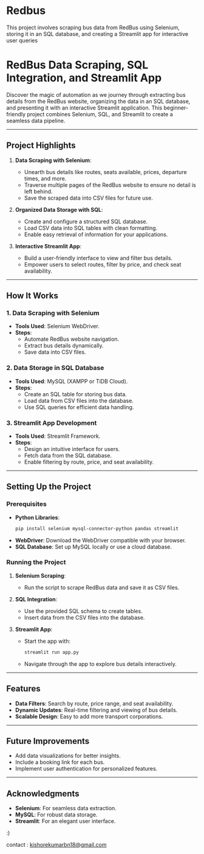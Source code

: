 # Redbus
This project involves scraping bus data from RedBus using Selenium, storing it in an SQL database, and creating a Streamlit app for interactive user queries
# RedBus Data Scraping, SQL Integration, and Streamlit App

Discover the magic of automation as we journey through extracting bus details from the RedBus website, organizing the data in an SQL database, and presenting it with an interactive Streamlit application. This beginner-friendly project combines Selenium, SQL, and Streamlit to create a seamless data pipeline.

---

## Project Highlights

1. **Data Scraping with Selenium**:
   - Unearth bus details like routes, seats available, prices, departure times, and more.
   - Traverse multiple pages of the RedBus website to ensure no detail is left behind.
   - Save the scraped data into CSV files for future use.

2. **Organized Data Storage with SQL**:
   - Create and configure a structured SQL database.
   - Load CSV data into SQL tables with clean formatting.
   - Enable easy retrieval of information for your applications.

3. **Interactive Streamlit App**:
   - Build a user-friendly interface to view and filter bus details.
   - Empower users to select routes, filter by price, and check seat availability.

---

## How It Works

### 1. Data Scraping with Selenium
- **Tools Used**: Selenium WebDriver.
- **Steps**:
  - Automate RedBus website navigation.
  - Extract bus details dynamically.
  - Save data into CSV files.

### 2. Data Storage in SQL Database
- **Tools Used**: MySQL (XAMPP or TiDB Cloud).
- **Steps**:
  - Create an SQL table for storing bus data.
  - Load data from CSV files into the database.
  - Use SQL queries for efficient data handling.

### 3. Streamlit App Development
- **Tools Used**: Streamlit Framework.
- **Steps**:
  - Design an intuitive interface for users.
  - Fetch data from the SQL database.
  - Enable filtering by route, price, and seat availability.

---

## Setting Up the Project

### Prerequisites
- **Python Libraries**:
  ```bash
  pip install selenium mysql-connector-python pandas streamlit
  ```
- **WebDriver**: Download the WebDriver compatible with your browser.
- **SQL Database**: Set up MySQL locally or use a cloud database.

### Running the Project
1. **Selenium Scraping**:
   - Run the script to scrape RedBus data and save it as CSV files.

2. **SQL Integration**:
   - Use the provided SQL schema to create tables.
   - Insert data from the CSV files into the database.

3. **Streamlit App**:
   - Start the app with:
     ```bash
     streamlit run app.py
     ```
   - Navigate through the app to explore bus details interactively.

---

## Features
- **Data Filters**: Search by route, price range, and seat availability.
- **Dynamic Updates**: Real-time filtering and viewing of bus details.
- **Scalable Design**: Easy to add more transport corporations.

---

## Future Improvements
- Add data visualizations for better insights.
- Include a booking link for each bus.
- Implement user authentication for personalized features.

---

## Acknowledgments
- **Selenium**: For seamless data extraction.
- **MySQL**: For robust data storage.
- **Streamlit**: For an elegant user interface.

:)


contact : kishorekumarbn18@gmail.com
